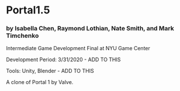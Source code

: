 # Portal1.5

### by Isabella Chen, Raymond Lothian, Nate Smith, and Mark Timchenko

Intermediate Game Development Final at NYU Game Center

Development Period: 3/31/2020 - ADD TO THIS

Tools: Unity, Blender - ADD TO THIS

A clone of Portal 1 by Valve.
